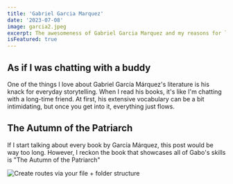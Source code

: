 ```yaml
---
title: 'Gabriel Garcia Marquez'
date: '2023-07-08'
image: garcia2.jpeg
excerpt: The awesomeness of Gabriel Garcia Marquez and my reasons for loving him.
isFeatured: true
---
```



## As if I was chatting with a buddy

One of the things I love about Gabriel García Márquez's literature is his knack for everyday storytelling. When I read his books, it's like I'm chatting with a long-time friend. At first, his extensive vocabulary can be a bit intimidating, but once you get into it, everything just flows.

## The Autumn of the Patriarch

If I start talking about every book by García Márquez, this post would be way too long. However, I reckon the book that showcases all of Gabo's skills is "The Autumn of the Patriarch"



![Create routes via your file + folder structure](garcia1.jpeg)

